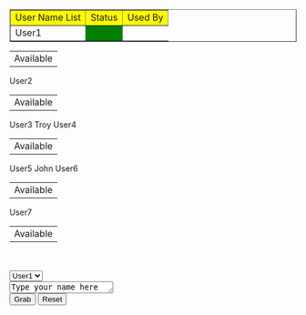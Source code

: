 

<table class="tftable" border="1">

  <tr bgcolor="yellow">
<td>User Name List</td><td> Status </td> <td>Used By</td>
 </tr>
  <tr>
 <td>User1 </td><td bgcolor="green"> </td><table><tbody><tr><td>Available</td></tr></tbody></table>
  </tr>

 <tr>
 <td>User2 </td><td bgcolor="green"> </td><table><tbody><tr><td>Available</td></tr></tbody></table>
 </tr>

 <tr>
 <td>User3 </td><td bgcolor="red"> </td><td>Troy</td>
 </tr>

 <tr>
 <td>User4 </td><td bgcolor="green"> </td><table><tbody><tr><td>Available</td></tr></tbody></table>
 </tr>

 <tr>
 <td>User5</td><td bgcolor="red"> </td><td>John</td>
 </tr>

 <tr>
 <td>User6<td bgcolor="green"> </td><table><tbody><tr><td>Available</td></tr></tbody></table>
 </td></tr>

 <tr>
 <td>User7 </td><td bgcolor="red"> </td><table><tbody><tr><td>Available</td></tr></tbody></table>
 </tr>

 <br>
 </br></table>
 <form>
 <select name="userlist">
 <option value="User1">User1</option>
 <option value="User2">User2</option>
 <option value="User3">User3</option>
 <option value="User4">User4</option>
 <option value="User5">User5</option>
 <option value="User6">User6</option>
 <option value="User7">User7</option>
 </select>
 <br>
 <form method="post">
 <textarea cols="20" rows="1">Type your name here</textarea>
 <br>
 <input type="button" value="Grab">
 <input type="reset" value="Reset" >
 </form>

